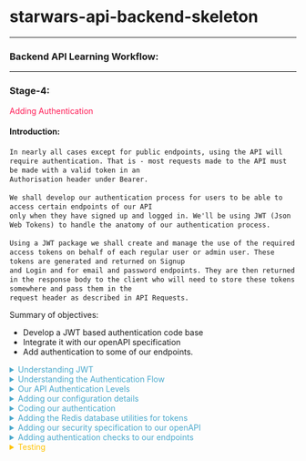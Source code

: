 
# starwars-api-backend-skeleton

---

### Backend API Learning Workflow:

---
### Stage-4:
<span style="color:#FF1B55FF">Adding Authentication</span>

#### Introduction: 

    In nearly all cases except for public endpoints, using the API will require authentication. That is - most requests made to the API must be made with a valid token in an 
    Authorisation header under Bearer.

    We shall develop our authentication process for users to be able to access certain endpoints of our API
    only when they have signed up and logged in. We'll be using JWT (Json Web Tokens) to handle the anatomy of our authentication process.

    Using a JWT package we shall create and manage the use of the required access tokens on behalf of each regular user or admin user. These tokens are generated and returned on Signup
    and Login and for email and password endpoints. They are then returned in the response body to the client who will need to store these tokens somewhere and pass them in the
    request header as described in API Requests.

Summary of objectives:

  * Develop a JWT based authentication code base 
  * Integrate it with our openAPI specification
  * Add authentication to some of our endpoints.

<details>
<summary style="color:#4ba9cc">Understanding JWT</summary>

 For a full introduction to JWT see:

[https://jwt.io/introduction/](https://jwt.io/introduction/)

---
##### A short Introduction to JWT

    JSON web token (JWT), pronounced "jot", is an open standard (RFC 7519) that defines a self-contained method
    for securely transmitting information between parties as a JSON (Javascript Object Notation) object.

    APIs use JWT to facilitate authentication between clients and the API backend. With JWT it is fairly straight forward to create different 
    tokens for different uses. For example, standard authentication, email renewal, password resets etc. etc.

    Because of its relatively small size, a JWT can be sent through a POST parameter or inside an HTTP header, and it is transmitted quickly. 
    A JWT contains all the required information about an entity to avoid querying a database on every access to the service in question.

    On receipt of a JWT there is no need to call a server to validate the token. The token can be easily validated and decoded.

    It is important to remember that JWT is a standard for creating tokens, thus all JWTs are tokens, but not all tokens are JWTs. 

##### Anatomy of a JWT

    A JWT token consists of three components, separated by comma (,) in the form
  
 	    header.payload.signature

 ##### JWT Header:

    The headers represent information (metadata) about the cryptographic algorithms used to encypt and decrypt the tokens
    
    The specified header should conform to:
```python
 {
    "alg": "HS256",
    "typ": "JWT"
    "iat": NumericDate value
 }
```
     where
    
         "alg" = the hashing algorithm to use for encoding/decoding
        
         "typ" = "JWT"

 ##### JWT Payload:

    The payload is the part where we use what are called claims.
    Claims are statements about some entity - i.e. Users. You can think of each claim as a key-value pair and the payload as a dictionary (in fact we will use a Python dictionary to represent it as we will see soon). For example, the subject claim has the "sub" key and a *string* id of the subject as the value (typically used to identify the session). 
 
    There are three types of claim, registered, public, and private.

    Although, not mandatory, registered claims add extra useful information to the payload.

    Registered Claims:

        1. sub (randomly generated id)
        2. iat (issued at time - Integer representing date of token creation in seconds)
        3. exp (expiration time - to be decided)
        4. iss (issuing party - who issued the token)
        others...

    Public Claims:

        These are claims that are public to everyone and might contain generic information. Public claim names
        should be registered at IANA JSON Web Token Claims Registry to avoid collisions with other public claims.
       
    
     Private Claims:
 
        Private claims are exactly that, private to the application in question. 
        Private claims are generally data containers - key value pairs.
        For example, 'user_id': user_id

##### JWT Signature:

    The signature component of all tokens is used to validate the token and ensure its authenticity and that it has not been tampered with. 
    
    It is composed as follows:

```python
 HMACSHA256(
    base64UrlEncode(header) + "." +
    base64UrlEncode(payload),
    secret_key
 )
```
    
##### Typical JWT:

    A typical token is an encoded representation of our claims and looks something like this:

        eyJ0eXAiOiJKV1QiLCJhbGciOiJIUzI1NiJ9.eyJpc3MiOiJmYXRoYXQub3JnIiwiZXhwIjoxNjQxOTE1MTU2LC
        JpYXQiOjE2NDE4NzkxNTYsInN1YiI6IjUzMDA5YTBiLTdhMjItNGZhMS1iYWExLWU4MWUyNjFhZGE2ZSIsImFjY
        2Vzc19yb2xlIjoiYmFzaWMiLCJ1c2VyX2lkIjoxMywic3RhbmRhcmRfY2xhaW0iOnRydWV9.A8Fg069Rv2wgNbs
        jbwMiaDLESWDlGxkevoBxThLbkeA
        
    This is the what is encoded and decoded by our JWT code in the application. Decoding this will reveal our claims
    that we can then read and retrieve data from, such as user id or email address or other data.

</details>

<details>
<summary style="color:#4ba9cc">Understanding the Authentication Flow</summary>

    An authentication flow in an API relates to the access of data or actions on that data that is allowed by any one endpoint. 
    For example, some endpoints that can 'Delete' or perform other administrative actions on data will require a different/higher 
    level of access. Endpoint access is of course related to user access, regardless of the users being people or systems.

    Applications can have a varying number of authentication levels. A Typical system might have a basic access and an admin access.
    Some systems, for example, may have restrictive access for free tiers of their service and a different access for
    paid tiers.

    Even different actions across a system by the same user may require different tokens. As mentioned previously, resetting emails and passwords
    is a good example of this.
    
    Generally, each level of authentication carries private payload claims specific to the task at hand.

    For example, a token that enables user access to an endpoint to reset their password might have a claim called resetPassword. The code in the server checks the claim and makes sure that the token can be used to authorize only the password change operations, not others. 
    Private claims are there to differentiate the tokens for both clients and services.

##### The typical flow of authentication for our API can be seen below

![](images/api-flow.drawio.png)

    At this level it is fairly straight forward. If an endpoint is secured, i.e. it needs authentication to access it then a token should be included in the request.

    The way things normally work is as follows:

    * A client will first sign-up to a service with a set of credentials (username and password)
    * After signup is complete the client will not yet have an access token, first they need to login
    * The client logs in to the system with the username and password used in the signup step, and if successful, receives their access token. The client stores the access token locally (eg. in the browser's storage) and it will need
      to send it for every request that wants to access a secured endpoint.

    How we apply security to our endpoints is two fold.

    1. By way of assigning a security declaration to the endpoints openAPI specification
    2. By checking the user permissions for that endpoint at the beginning of the endpoint code.

    Thus, no endpoint will even be reached if it requires authorisation and there is no appropriate token in the Api request from the client.
    The request generates an error response. But if there is a token and it is valid, the end point is reached and the permissions checked.
    
    Checking permissions is checking access roles (this is also called authorisation). It is important to remind ourselves once more that regardless of whether a token is sent from the client or from
    it must carry the correct claims for the appropriate access to the endpoint.

    
Look at the following login flow that we shall develop for our API.

![](images/login-api.drawio.png)

    To sum it up:

    * A login request is made
    * If the user is signed up and not already logged in (you must ensure users logout before being able to login) then
      generate any user tokens and send them back along with any other data in the response. 

    Once a client has tokens it is responsible for storing those tokens somewhere, we'll get to that when we get to our Frontend.

</details>

<details>
<summary style="color:#4ba9cc">Our API Authentication Levels</summary>

There is one type of access role for our API

    1. Basic Access Role

    However, there will be several types of token. Each of these tokens shall have a unique private claim when generated. 
    Remember it is the private claim that enables us to identify the client and the type of token


##### 1. Basic Access Token

    This will allow us to login and access our secured endpoints

    Private claim:

```python
['user_id', 'standard_claim']
```

##### 2. Refresh Token

    This token is used to ask for new tokens after a basic access token expires or gets lost.
    This is the only token that is saved with client data in a database.

    Private claim:

```python
['user_id', 'refresh_claim']
```

##### 3. Email Token

    This token is used when verifying email addresses.

    Private claim:

```python
['user_id', 'email_claim']
```

##### 4. Password Token

    This token is used when a user wants to change their password.

    Private claim:

```python
['user_id', 'email_claim']
```
</details>

<details>
<summary style="color:#4ba9cc">Adding our configuration details</summary>

Now that we understand a little more about JWT and the way our authentication is going to work let's get some configuration 
in place. We'll do this by placing some basic configuration data in a file at config/v1/app_config.py. This file will hold all
of the applications configuration data. 

Configuration data is often placed in a config file which is imported into any file that requires some of the configuration data, such as database handlers, 
authentication handlers etc. etc.

Let's start with the way we are going to encrypt our tokens

##### Token Security

    All our tokens shall use HS256. 

    HS256. Hash-based Message Authentication Code (HMAC) is an algorithm that combines a certain payload with a secret
    using a cryptographic hash function like SHA-256. The result is a code that can be used to verify a message only if
    both the generating and verifying parties know the secret.

    The following are a bunch of secrets that have been pre-generated. The secrets below are in hexadecimal notation, so each is 32 digits * 4 = 128-bit long. 

    
```python
# Default secret used to create all new access JWTs
JWT_SECRET = "0f8014e60a33413b8f1ef6c414a5ed86"

JWT_REFRESH_SECRET = "0f8014e60a33413b8f1ef6c414a7ab21"

# Default secret used to create all new email JWTs
JWT_EMAIL_SECRET = "0h1014e60a33313b8f1ef6c414a5ed19"

# Default secret for password utilities
JWT_PASSWORD_SECRET = "0f8014e60a33413b8f1ef6c414a1de15"
```

    We use the appropriate secret to match the kind of token we are generating.

    However before we start adding these to our config file we have to add the issuer and the algorithm. As a matter of fact it
    doesn't really matter in which order you add config data, but we should try to order things as appropriatly as possible.

```python
# ---------------------------------------------------
# JWT Json Web Tokens
# ---------------------------------------------------

    JWT_ISSUER = "fathat.org"
    JWT_ALGORITHM = "HS256"
```

    The issuer is in this case us, well actually FatHat.org.
    The algorithm as can be seen is the HS256.

    ok, go ahead and copy the code directly above to the app_config.py file. We'll then add the secrects directly below.

#### Payloads 


    The following is a set of private payload claims described previously. Our code will verify that the token sent from the client contains these claims in its payload.

```python
# ---------------------------------------------------

# Default claims payloads for standard tokens
JWT_BASIC_PAYLOAD_CLAIM = ['user_id', 'standard_claim']

# Default claims payload for email JWTs
JWT_EMAIL_PAYLOAD_CLAIM = ['user_id', 'email_claim']

# Default claims payload for email JWTs
JWT_PASSWORD_PAYLOAD_CLAIM = ['user_id', 'password_claim']

# Default claims payload for refresh JWTs
JWT_REFRESH_PAYLOAD_CLAIM = ['user_id', 'refresh_claim']


# --------------------------------------------------
```

    Go right ahead and append these claims into the config file.

#### Token Time To Live

    Here, we set default expiration times, in hours, for each type of token. When a token expires it should no longer be accepted by the API.
    We will discover how we do this when we write the code.

```python
# Number of hours a standard API usage token lasts
JWT_ACCESS_HOURS = 10
# Number of hours an API refresh token lasts
JWT_REFRESH_HOURS = 24 
# Number of hours an API password token lasts
JWT_PASSWORD_HOURS = 1
# Number of hours an API email token lasts
JWT_EMAIL_HOURS = 1
```
    Copy that data over to the app_config.py file and for now I think we're done with configuration, although we will be coming back later..

</details>

<details>
<summary style="color:#4ba9cc">Coding our authentication</summary>

Before we start coding a quick summary of how this works again including the role of the Python/Flask package 'connexion'
that we have already imported into our project in 'main.py'

Let's be clear. Our openAPi specification is a 'yaml' file. Yaml defined as a human-readable data-serialization language. The term yaml is said to originate from the term 'Yet another markup language'.
A yaml file cannot run on its own. It's not code, it's simply a way of describing something and has to be read by humans and computers to be understood.

This is where the package 'connexion' comes in, in conjunction with a few other packages that we do not directly import, such as packages for handling swagger user interfaces...

Let's look at the diagram below and see how our openApi spec, connexion, our authentication code and our endpoints join together.

![](images/auth-token-check.png)

As can be seen, connexion is our API gate-keeper. It does all the checks against the openAPI spec and handles the http requests and responses from the client.

There are numerous ways we can start writing the code for our authentication method. But to keep this simple we will start with the basic authentication endpoint
called by connexion. 

```python
# -*- coding: utf-8 -*-

# ------------------------------
#  External Imports
# ------------------------------

# ------------------------------
#  Python Imports
# ------------------------------

# ------------------------------
#  Module Imports
# ------------------------------
from auth.core import *
from config.v1.app_config import JWT_SECRET
from errors.v1.handlers import ApiError


def decode_token(token: str) -> dict:
    """
        Standard Token decode function only.
        If we have a token and the token is not in cache - grab the payload
        Called directly via the openapi spec under  x-bearerInfoFunc: auth.endpoints.decode_token

    :param token:
    :return:
    """
    if is_revoked(token):
        raise ApiError('token-invalid', status_code=401)
    else:
        payload = decode_auth_token(token, JWT_SECRET)
        return payload

```

    The 'decode' token function takes the token passed by 'connexion' and performs two tasks:

    * It calls the is_revoked function to check if the token has been revoked for some reason. Revoking basically means invalidating the token, marking the token not usable any more. If it has it'll raise an API error.
    * If the token has not been revoked it retrieves the payload from the token via decode_auth_token and returns it to 'connexion'.
      There are a couple of caveats handled in the function too. These are token expiration and invalidaty, both of which will raise
      errors.

    We will see each of these functions soon.

    Notice that we are using our configuration data by importing the JWT_SECRET from our config file. This is passed to the decode function
    so that it knows what secrect to use for decoding.

    Copy the code to auth/core.py

Now let's move on to our core authentication code.

We'll start from literally from the top.

```python
# -*- coding: utf-8 -*-

# ----------------------------
#  Python Imports
# ----------------------------
import datetime
import uuid
import sys
import os

# ----------------------------
#  Third Party Imports
# ----------------------------
import jwt

# ----------------------------
#  Module Imports
# ----------------------------
from auth.schemas import access_roles

# ----------------------------
#  Module Imports
# ----------------------------
from errors.v1.handlers import ApiError
from config.v1.app_config import JWT_SECRET, JWT_EMAIL_SECRET, JWT_REFRESH_SECRET, JWT_PASSWORD_SECRET, JWT_BASIC_PAYLOAD_CLAIM, \
    JWT_EMAIL_PAYLOAD_CLAIM, JWT_PASSWORD_PAYLOAD_CLAIM, JWT_REFRESH_PAYLOAD_CLAIM, JWT_ISSUER, JWT_ALGORITHM, \
    JWT_ACCESS_HOURS, JWT_REFRESH_HOURS, JWT_EMAIL_HOURS, JWT_PASSWORD_HOURS
from database.redis.rd_utils import redis_connection

# ----------------------------
#  path settings
# ----------------------------
module_path = os.path.abspath(os.getcwd())

if module_path not in sys.path:
    sys.path.append(module_path)

```

    The head of the file as usual is importing all the various packages, modules and utilities that we require. Notice
    all the configuration data being imported. 

    We're also importing our valid access roles. These are not imported from the config, although they could be, they are imported from a
    file called schemas.py in the same folder as all our other auth code.

```python
from auth.schemas import access_roles
```

    So while we are here let's add our schemas

    Add the following code to auth/schemas.py

```python
def access_roles() -> dict:
    """
        Access Roles - The integer defines order and accessibility in a minimum roles scheme
    """
    return {'basic': 1, 'admin': 2}
```
    The function access_roles returns a simple dictionary with two key-value pairs.

    As you can see the 'basic' has a value of 1 and 'admin' is 2. What this implies is that basic is less than admin.
    Doing this allows us to set a minimum access priviledge to our endpoints. For example, if we set the priviledge level of an endpoint as `basic` (1), roles with the same or higher number (including `admin`) can access itl if we set the level of an endpoint as `admin` (2), the `basic` role cannot access it as its level (1) is lower. In this way, we can implement the priviledge check as a simple integer comparison. It's not as visibile with just two roles but imagine
    there are numerous access roles ranging with values from 1 to n. If an endpoint requires an access role called for example, 
    'premium' then any access role with a value higher than 'premium' could also access that endpoint. 

    In short this allows a stepped authorisation system.

    
    There is one other line in the imports that is worthy of particular attention as it indicates an area we haven't covered yet,
    but will later. 

```python
from database.redis.rd_utils import redis_connection
```

    This line tells us that we are using the 'Redis' nosql database. As will be shown, we use 'Redis' to store our
    invalid tokens. We check our incoming tokens against those contained in the database each time we receive a request.
    
    'Redis', is an in memory database so it's very fast. We'll cover 'Redis' and it's setup in the next section.

ok, let's move on to our first and primary function in our code. The function that creates the Tokens

<!-- TODO: Move this before the decode_token function, to start with generating the token and then move to verifying the token -->

```python
# ----------------------------
#  Functions
# ----------------------------

def generate_jwt(**kwargs: dict) -> str:
    """
        Generate a JWT for api call usage

    :param kwargs: must contain access_role and user_id
    :return: token
    :errors:
        'invalid-payload_CLAIM_argument' 401
        'problem-creating-token' 401
        'user-not-found' 401
        'token-generation-failure' 401
    """

    def gen_token(**kwargs: dict) -> str:
        """
            Generates a payload
            
        :param kwargs:
        :return: usage payload
        """
        payload = {}

        try:

            # payload_claim states the kind of claim i.e. standard_claim, refresh_claim, email_claim, password_claim etc
            if kwargs.get('payload_claim') and isinstance(kwargs['payload_claim'], dict):

                claims = kwargs['payload_claim']

                if kwargs.get('hours'):
                    hours = kwargs.get('hours')
                elif claims.get('standard_claim'):
                    hours = JWT_ACCESS_HOURS
                elif claims.get('refresh_claim'):
                    hours = JWT_REFRESH_HOURS
                elif claims.get('email_claim'):
                    hours = JWT_EMAIL_HOURS
                elif claims.get('password_claim'):
                    hours = JWT_PASSWORD_HOURS
                else:
                    raise Exception

                payload.update(kwargs['payload_claim'])

            else:
                raise ApiError('invalid-payload_claim', status_code=401)

            # Add some registered claims and our own private claims for user_id and access_role.
            payload.update({
                'iss': JWT_ISSUER,
                'exp': datetime.datetime.utcnow() + datetime.timedelta(hours=hours),
                'iat': datetime.datetime.utcnow(),
                'sub': str(uuid.uuid4()),
                'access_role': kwargs['access_role'],
                'user_id': kwargs['user_id']
            })

            # get the secret
            if select_secret(payload):
                # Encode the token
                token = jwt.encode(
                    payload,
                    select_secret(payload),
                    algorithm=JWT_ALGORITHM)

                return token
            else:
                raise ApiError('problem-creating-token', status_code=401)

        except Exception as e:
            raise ApiError('token-generation-failure', status_code=401)

    if kwargs['user_id'] and kwargs['access_role']:

        token = gen_token(**kwargs)
        return token
    else:
        raise ApiError('user-not-found', status_code=401)
```

    generate_jwt does exactly what is say on the tin through a number of steps:
    
    * Checks that there are private claims in the kwargs (keywords arguments), i.e. user_id or access_role
    * Calls the function gen_token

    gen_token does the following:

        * Creates an empty dictionary called payload.
        * Checks for the kwargs  argument called 'payload_claim'
        * Checks for another argument called 'hours'. This is an optional argument if the caller would like
          to overide the default Time to Live value of the token. If not it uses the payload_claim argument to get 
          the default hours for that particular token type.
        * Adds this data to the payload dictionary declared above
        * Adds the resgistered claims and our private claims.
        * Creates the token using a specific token secret and our JWT_ALGORITHM for signing (encryption and decryption)
          and then returns the token to the caller.

    Api Errors are raised when:

    * There is no payload_claims argument
    * There is no user_id or access_role specified
    * There is a problem when creating the token
    * Any other exception that may occur.

    A list of the errors raised is referenced in the Doc String.

    That's it, our primary function is complete.
    
    Append the code to auth/core.py

Next Function - decode_auth_token

```python
def decode_auth_token(token: str, secret: str) -> dict:
    """
    Decodes the auth token
    :param secret:
    :param token:
    :return: returns the payload of the decoded JWT
    :errors:
        'token-expired' 401
        'token-invalid' 401
    """
    try:
        return jwt.decode(token, secret, algorithms=[JWT_ALGORITHM])
    except jwt.ExpiredSignatureError:
        raise ApiError('token-expired', status_code=401)
    except jwt.InvalidTokenError:
        raise ApiError('token-invalid', status_code=401)
```

    This is simple function that is called to decode (decrypt) our token and reveal the payload.
    It calls the 'jwt' package function, jwt.decode to decode the token. The decypted payload is what is returned.

    It also uses the 'jwt' exceptions jwt.ExpiredSignatureError and jwt.InvalidTokenError to raise when
    either the token ahas expired or is invalid.

    Append the code to auth/core.py

Next Function - has_expired 

```python
def has_expired(token: str, secret: str):
    """
        Helper function to test if a token has expired without raising an ApiError

    :param token:
    :param secret:
    :return:
    """
    try:
        jwt.decode(token, secret, algorithms=['HS256'])
        return False
    except jwt.ExpiredSignatureError:
        return True
```

    This is a helper function used if needed to check if a token has expired. Currently it is not used in our application,
    but worthy of inclusion.

    Again it attempts to decode the token, returning False if it can (suggests it has not expired) and True if it cannot.

    Append the code to auth/core.py

More Helper Functions

```python
def decode_access_token(token: str):
    """
        Decodes an access token
    :param token:
    :return: returns the payload of the decoded access JWT
    :errors: See decode_auth_token
    """
    return decode_auth_token(token, JWT_SECRET)


def decode_email_token(token: str):
    """
        Decodes an email token

    :param token:
    :return: returns the payload of the decoded email JWT
    :errors: See decode_auth_token

    """
    return decode_auth_token(token, JWT_EMAIL_SECRET)


def decode_password_token(token: str):
    """
        Decodes a password token

    :param token:
    :return: returns the payload of the decoded password JWT
    :errors: See decode_auth_token

    """
    return decode_auth_token(token, JWT_PASSWORD_SECRET)
```

    The above functions can be used by code instead of the decode_auth_token function when you do not want to
    import the Secrets across a range of python files.

    Append the code to auth/core.py

Next Functions - Revocation

```python
def revoke_auth_token(token: str):
    """
        This could be used when a user logs out.
        Save a token to redis cache.
        TODO: We need a cron job to clear out expired tokens

    :param cid: Client ID
    :param token:
    :return:
    """
    redis_connection.set(token)


def is_revoked(token: str) -> bool:
    """

        Checks Redis cache for a revoked token. The issue here is when Redis cache fails...without a model we can't back this up.
        If we have a model then we will hit it for every single current non-revoked token, so a lot.
        If we have short-lived tokens we would not require this. However, we cannot expect users to login every 5 minutes so we would need to use a refresh token
        to allow generation of a new access token. The refresh token would then need to be refreshed itself after users.

        We would require a cron job to clear this out on a regular basis.

    :param cid: Client ID
    :param token: Client token
    :return: True if revoked or False
    """
    if redis_connection.get(token):
        return True
    return False
```

    The first function above 'revoke_auth_token' is used to revoke a token by sending the token to a 'Redis' database handler called set.
    You'll see how this works later.

    The second function 'is_revoked' checks the 'Redis' database for the function using a 'get' function. Again, we'll ge tto this later.

    Append the code to auth/core.py

Next Function - verify_payload

```python
def verify_payload(payload: dict, access_role: str) -> bool:
    """
        Verify the payload against the payload claims - making sure all is present and correct

    :param payload:
    :param access_role:
    :return: True
    :errors:
        'authorisation-required' 401
        'token-invalid' 401
    """
    if payload:
        # Check if all claims are present in payload keys
        # Raise an error

        if 'standard_claim' in payload:
            claims = JWT_BASIC_PAYLOAD_CLAIM
        elif 'email_claim' in payload:
            claims = JWT_EMAIL_PAYLOAD_CLAIM
        elif 'password_claim' in payload:
            claims = JWT_PASSWORD_PAYLOAD_CLAIM
        elif 'refresh_claim' in payload:
            claims = JWT_REFRESH_PAYLOAD_CLAIM
        else:
            raise ApiError('token-invalid', status_code=401)

        if len(set(claims) - set(payload.keys())):
            raise ApiError('token-invalid', status_code=401)

        # Check that the payload from the token has the minimum_role required
        roles = access_roles()
        if roles[payload['access_role']] < roles[access_role]:
            raise ApiError('authorisation-required', status_code=401)

        return True
    else:
        raise ApiError('token-invalid', status_code=401)
```

    This function has two parameters: a decypted payload and an access_role.
    It is primarily used as a function to secure endpoints via the function 'permissions',
    which in turn is called as the first line of code in our secured endpoints.
    
    This is waht it does:

    * Assigns the appropriate claim from the payload
    * Checks via a set (set offers uniquness) function that all claims in the appropriate claim match the claims in the payload.
    * Checks the payload access role aginst the access_role parameter, which is the minumum access role 
      required to access the endpoint.

    Exceptions are raised when
    
        * There is no payload
        * The claims are illegitimate
        * If the access role parameter has a lesser value than the required access role

    Append the code to auth/core.py

Next Function - verify_email_token

```python
def verify_email_token(token: str):
    """
        Verifies an email JWT token
    :param token:
    :returns: Token payload dictionary
    """
    if not is_revoked(token):
        payload = decode_auth_token(token, JWT_EMAIL_SECRET)
        verify_payload(payload, payload["access_role"])

        return payload

    return False
```
    Verifies an email function by:
        
        * Checking that the token is not revoked
        * Decypting the token into a payload
        * Veifying the paylaod. 

    Exceptions occur only in the called functions.

    Append the code to auth/core.py

Next Function - select_secret

```python
def select_secret(payload: dict) -> str | bool:
    """
        Returns a specific secret based on the contents of payload

    :param payload:
    :return:  secret or False
    """
    if payload.get('email_claim'):
        return JWT_EMAIL_SECRET
    elif payload.get('password_claim'):
        return JWT_PASSWORD_SECRET
    elif payload.get('refresh_claim'):
        return JWT_REFRESH_SECRET
    elif payload.get('standard_claim'):
        return JWT_SECRET

    return False
```

    Another straight forward helper function for matching a secret against a claim and returning it.
    If no scret matches it returns False

    Append the code to auth/core.py

Next Function - permissions

```python
def permission(payload: dict, access_role: str, logout=False) -> bool:
    """
        Called from our endpoints prior to code access.

    :param payload: token_info passed via the endpoint:
    :param access_role: The access role of the client attempting access
    :param logout: If True then client is logging out
    :return: Boolean - True
    """
    verify_payload(payload, access_role)

    if logout:
        revoke_auth_token(payload['token'])

    return True
```

    'permissions' has three parameters:

    * payload: token_info passed via the endpoint
    * access_role: the required access role to run the endpoint code after this checks
    * logout: set by default to False

    Again, straight forward, verifies payload and if logout is True, which means it is called via the logout endpoint,
    then revoke the token via 'revoke_auth_token'

    Append the code to auth/core.py

Ok, that's our core code done with. Take your time to go over and review everything that is going on before moving on to the next
section.

</details>

<details>
<summary style="color:#4ba9cc">Adding the Redis database utilities for tokens</summary>

We are going to add nour redis database code for saving and fetching all tokens that have been revoked.

We have already installed our Redis database during the setup process of this project. Now we shall add the required functionality:


#### Imports

```python
# ------------------------------------------------
#    External imports
# ------------------------------------------------
import redis
from redis import ResponseError, ConnectionError

# ------------------------------------------------
#    Python Imports
# ------------------------------------------------
import logging

# ------------------------------------------------
#    Module Imports
# ------------------------------------------------
from errors.v1.handlers import ApiError
from config.v1.app_config import REDIS


```
    The imports above import everything we need to handle our redis database.
    
    Copy this code into database/redis/rd_utils.py

Now let's look at the core 'Redis' class RedisConnect
```python

# ------------------------------------------------
#    Redis Class
# ------------------------------------------------

class RedisConnect(object):
    """
        Connects to our Redis database

    :return:
    """
    
    def __init__(self):
        self.connect_data = REDIS
        try:
            self.connection = redis.Redis(REDIS['host'], REDIS['port'], REDIS['db'], REDIS['password'])
            self.check_connection()
        except redis.AuthenticationError:
            # We could use an HTTP error status code of 500 or 503
            logging.error("Redis Authentication Error %s" % self.connect_data['db'], exc_info=True)
            raise ApiError(message="service unavailable", status_code=503)

    def check_connection(self):
        try:
            self.connection.randomkey()
            logging.info("Connected to Redis[db:%s] on %s:%s" % (self.connect_data['db'], self.connect_data['host'], self.connect_data['port']), exc_info=False)
        except ConnectionError as e:
            logging.error("Cannot connect to Redis[db:%s] on %s:%s" % (self.connect_data['db'], self.connect_data['host'], self.connect_data['port']), exc_info=False)
            
    def bgsave(self):
        """
            Asynchronously save the Redis db on disk
            In the case of an error during saving - Do not cause an exception - just log
        """
        if self.connection.bgsave():
            logging.info("Redis[db:%s] saved successfully" % self.connect_data['db'], exc_info=False)
        else:
            logging.error("Redis[db:%s] was NOT saved successfully" % self.connect_data['db'], exc_info=True)

    def set(self, k):
        """
            Save a Key/Value pair to the Redis cache
        :return:
        """

        try:
            self.connection.set(k, 1)
            self.bgsave()
        except ResponseError as e:
            logging.error("Redis did not save the key %s" % k, exc_info=True)
            raise ApiError(message="service unavailable", status_code=503)

    def get(self, k):
        """
            Return a Key/Value pair from the Redis cache where the k is a name
        :
        :return:
        """
        try:
            return self.connection.get(k)
        except Exception:
            raise ApiError(message="service unavailable", status_code=503)


# This is a pointer to the class RedisConnect above and can be imported by modules
# using - from database.redis.rd_utils import redis_connection
redis_connection = RedisConnect()

```

    This class holds all the helper functions for connecting to our 'Redis' database, saving and fetching revoked tokens.

The initialisation function - __init__

    This method takes our database configuration data from the config/app_config file aka imports above, and attempts a
    connection with our redis database.

    Note: The redis database should be running at this point.

    If successful it calls the class method 'check_connection' just to make sure we have access. If this fails we log an error,
    but do not raise an API Exception. We obviously need to check what is blocking the connection here, and our attention shall
    be focused if an exception occurs when we attempt access to the database.

    If it cannot connect at all we do raise an exception.
    
Next Function - bgsave

    This is a helper function that simply save the redis data to the disk in a background task. Redis automatically does this
    from time to time, but for extra consistency we shall call this function everytime we save a token.

Next Function - set

    This function is what we call when we are revoking a token from our authentication code.

    It takes a key 'k' as a parameter. In our API that key is the token we want to save. We then save this key with a value of 1. 
    We could use any value here as we are only really interested int he token key, but because redis requires a value for a key 
    a binary 1 (True) seems appropriate.

    If 'Redis' is running ok the token will get saved, if it is not we raise an exception.

Next Function - get 

    This again takes the token as a parameter key 'k' and tries to get that key from the database.
    If 'Redis' is running ok it returns True or False, if it is not we raise an exception.

That's it for the class methods.

The one last declaration we need is to define the variable 'redis_connection' and assign it a RedisConnect class instance.
We do this outside of the class as we don't really want to instantiate a new class whenever we need access to our redis database.

```python
redis_connection = RedisConnect()
```

    As usual, make sure you have copied all of the code above to the file database/redis/rd_utils.py
    That's a wrap on our 'Redis' database functionality.

</details>

<details>
<summary style="color:#4ba9cc">Adding our security specification to our openAPI</summary>

    Before we can make use of our authentication we need to add a few details to our openAPI specification in our openap.yaml file.

```yaml
  securitySchemes:
    jwt:
      type: http
      scheme: bearer
      bearerFormat: JWT
      x-bearerInfoFunc: auth.endpoints.decode_token
```

    This is our openAPI security schema. It is appropriatesly named jwt and as you can see it specifies that we are using JWT as the bearerFormat, 
    and points to a functionto call to pass the token to, i.e. 'auth.endpoints.decode_token'. Remweber that 'connexion' will retrieve
    this schema and understand that it is a JWT authentication schema, will then take the token passed in the request and pass it to the function.

    Notice also the 'type'. Here we are stating http as we will not be using any TLS (Transport Layer Security) for our project as it is deployed on our local machines.
    However, if we want to move this project to a server we would use TLS and change the 'type' to https.

    Now that we have our security schema we can mark enpoints that we require authentication for.

    As an example let's mark our 'films' endpoint - /films/v1/ as requiring security. 

    All we have to do is add the following below the endpoint specification:

```yaml
security:
  - jwt: []
```

    so we end up with this:

```yaml
 /films/v1/:

    get:
      summary: Retrieve a list of star wars films - Requires login.
      tags:
        - Films
      description: >

        Required Headers:

            Authorization request header

              Bearer Valid Admin Access Token

        Errors:

            token-invalid, 401
            authorisation-required, 401
            not-found, 404

      operationId: films.v1.endpoints.get_films
      parameters:
        - name: "options"
          in: query
          description: Optional Film Data
          required: false
          style: deepObject
          schema:
            $ref: '#/components/schemas/FilmExtras'

      responses:
        '200':
          description: Returns a data object containing a list of Film entities
          content:
            application/json:
              schema:
                $ref: '#/components/schemas/FilmListResponse'

      security:
        - jwt: []
```

    It's as simple as that, we just mark any endpoint that we want authentication for.
    
    Copy this secuirty specification to the 'components' part of the openAPi specification.

</details>

<details>
<summary style="color:#4ba9cc">Adding authentication checks to our endpoints</summary>

    Finally, we need to add some form of authentication control to the endpoints to check access roles.
    Let's use our 'get_films' endpoint to show how this is done:

```python

def get_films(**kwargs):
    """
        Fetch all the films via pagination. If there is a cursor then fetch the next batch of films

    :param kwargs: dictionary object containing keyword arguments
    :return: List of Film Entities and total film count
    :errors:
    """
    permission(kwargs['token_info'], access_role='basic')
    films, count = FilmDacc.films(kwargs['options'])

    if films:
        return api_response({
            'results': films,
            'count': count
        })
    else:
        raise ApiError('films-not-found', status_code=404)
```

    You already have this endpoint in films/v1/endpoints.py. However, there is one line missing:

```python
permission(kwargs['token_info'], access_role='basic')
```

    This is the function that is called before any code on an authenticated endpoint.
    You should remember this from earlier when coding the JWT core functionality. Also, you should recall how the 'token_info'
    data arrives in the kwargs (keyword arguments). That's right, 'connexion'!

    To summarise this function verifies the paylaod and checks the access role required for the endpoint, which as you can see is clearly stated above as 'basic' 
    and compares it to the access role contained in the payload. 

    We'll be using this function more when it comes to our 'users'

    That's a wrap for our authentication section. Take your time to goi over what we have done and ensure a comprehensive 
    understanding.

</details>

<details>
<summary style="color:#ffc300">Testing</summary>
</details>
